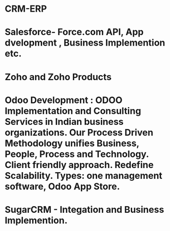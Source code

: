 # CRM-ERP
# Salesforce- Force.com API, App dvelopment , Business Implemention etc.
# Zoho and Zoho Products
# Odoo Development : ODOO Implementation and Consulting Services in Indian business organizations. Our Process Driven Methodology unifies Business, People, Process and Technology. Client friendly approach. Redefine Scalability. Types: one management software, Odoo App Store.
# SugarCRM - Integation and Business Implemention.
